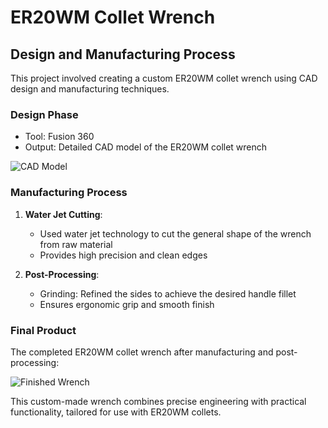 # ER20WM Collet Wrench

## Design and Manufacturing Process

This project involved creating a custom ER20WM collet wrench using CAD design and manufacturing techniques.

### Design Phase
- Tool: Fusion 360
- Output: Detailed CAD model of the ER20WM collet wrench

![CAD Model](https://github.com/user-attachments/assets/1d2f90e5-1699-4bf6-86e4-20276a75a7d4)

### Manufacturing Process
1. **Water Jet Cutting**: 
   - Used water jet technology to cut the general shape of the wrench from raw material
   - Provides high precision and clean edges

2. **Post-Processing**:
   - Grinding: Refined the sides to achieve the desired handle fillet
   - Ensures ergonomic grip and smooth finish

### Final Product
The completed ER20WM collet wrench after manufacturing and post-processing:

![Finished Wrench](https://github.com/user-attachments/assets/b69eb824-1277-4c38-8c5e-cf8c4464d1ce)

This custom-made wrench combines precise engineering with practical functionality, tailored for use with ER20WM collets.
